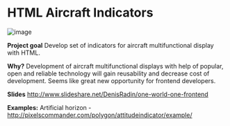 HTML Aircraft Indicators
========================
![image](http://pixelscommander.com/polygon/attitudeindicator/attitudeindicator.png)

**Project goal** Develop set of indicators for aircraft multifunctional display with HTML. 

**Why?** Development of aircraft multifunctional displays with help of popular, open and reliable technology will gain reusability and decrease cost of development. Seems like great new opportunity for frontend developers.

**Slides** http://www.slideshare.net/DenisRadin/one-world-one-frontend

**Examples:**
Artificial horizon - http://pixelscommander.com/polygon/attitudeindicator/example/
